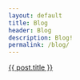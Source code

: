 ```yaml
---
layout: default
title: Blog
header: Blog
description: Blog!
permalink: /blog/
---
```


<p><a href="{{ post.url }}">{{ post.title }}</a><br>
